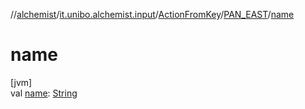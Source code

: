 //[alchemist](../../../../index.md)/[it.unibo.alchemist.input](../../index.md)/[ActionFromKey](../index.md)/[PAN_EAST](index.md)/[name](name.md)

# name

[jvm]\
val [name](name.md): [String](https://kotlinlang.org/api/latest/jvm/stdlib/kotlin/-string/index.html)
